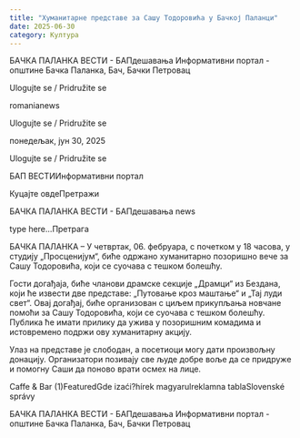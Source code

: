 ```yaml
---
title: "Хуманитарне представе за Сашу Тодоровића у Бачкој Паланци"
date: 2025-06-30
category: Култура
---
```


БАЧКА ПАЛАНКА ВЕСТИ - БАПдешавања Информативни портал - општине Бачка Паланка, Бач, Бачки Петровац

Ulogujte se / Pridružite se

romanianews

Ulogujte se / Pridružite se

понедељак, јун 30, 2025

Ulogujte se / Pridružite se

БАП ВЕСТИИнформативни портал

Куцајте овдеПретражи

БАЧКА ПАЛАНКА ВЕСТИ - БАПдешавања news

type here...Претрага

БАЧКА ПАЛАНКА – У четвртак, 06. фебруара, с почетком у 18 часова, у студију „Просценијум“, биће одржано хуманитарно позоришно вече за Сашу Тодоровића, који се суочава с тешком болешћу.

Гости догађаја, биће чланови драмске секције „Драмци“ из Бездана, који ће извести две представе: „Путовање кроз маштање“ и „Тај луди свет“.
Овај догађај, биће организован с циљем прикупљања новчане помоћи за Сашу Тодоровића, који се суочава с тешком болешћу. Публика ће имати прилику да ужива у позоришним комадима и истовремено подржи ову хуманитарну акцију.


Улаз на представе је слободан, а посетиоци могу дати произвољну донацију. Организатори позивају све људе добре воље да се придруже и помогну Саши да поново врати осмех на лице.

Caffe & Bar (1)FeaturedGde izaći?hírek magyarulreklamna tablaSlovenské správy

БАЧКА ПАЛАНКА ВЕСТИ - БАПдешавања Информативни портал - општине Бачка Паланка, Бач, Бачки Петровац
